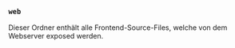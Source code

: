 ### `web`

Dieser Ordner enthält alle Frontend-Source-Files, welche von dem Webserver exposed werden.
